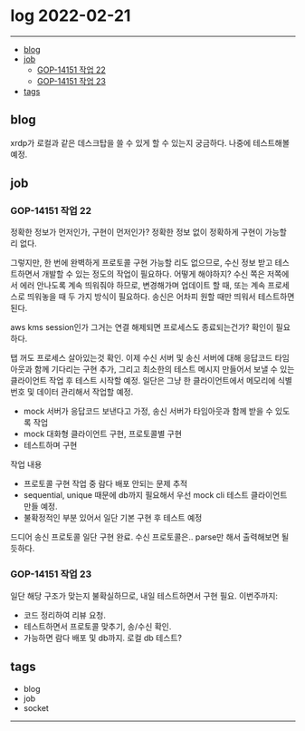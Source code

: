 # log 2022-02-21

--------------------------

- [blog](#blog)
- [job](#job)
  - [GOP-14151 작업 22](#gop-14151-작업-22)
  - [GOP-14151 작업 23](#gop-14151-작업-23)
- [tags](#tags)

## blog

xrdp가 로컬과 같은 데스크탑을 쓸 수 있게 할 수 있는지 궁금하다.
나중에 테스트해볼 예정.

## job

### GOP-14151 작업 22

정확한 정보가 먼저인가, 구현이 먼저인가?
정확한 정보 없이 정확하게 구현이 가능할 리 없다.

그렇지만, 한 번에 완벽하게 프로토콜 구현 가능할 리도 없으므로, 수신 정보 받고 테스트하면서 개발할 수 있는 정도의 작업이 필요하다.
어떻게 해야하지?
수신 쪽은 저쪽에서 에러 안나도록 계속 띄워줘야 하므로, 변경해가며 업데이트 할 때, 또는 계속 프로세스로 띄워놓을 때 두 가지 방식이 필요하다.
송신은 어차피 원할 때만 띄워서 테스트하면 된다.

aws kms session인가 그거는 연결 해제되면 프로세스도 종료되는건가? 확인이 필요하다.

탭 꺼도 프로세스 살아있는것 확인. 이제 수신 서버 및 송신 서버에 대해 응답코드 타임아웃과 함께 기다리는 구현 추가,
그리고 최소한의 테스트 메시지 만들어서 보낼 수 있는 클라이언트 작업 후 테스트 시작할 예정.
일단은 그냥 한 클라이언트에서 메모리에 식별번호 및 데이터 관리해서 작업할 예정.

- mock 서버가 응답코드 보낸다고 가정, 송신 서버가 타임아웃과 함께 받을 수 있도록 작업
- mock 대화형 클라이언트 구현, 프로토콜별 구현
- 테스트하며 구현

작업 내용
- 프로토콜 구현 작업 중 람다 배포 안되는 문제 추적 
- sequential, unique 때문에 db까지 필요해서 우선 mock cli 테스트 클라이언트 만들 예정.
- 불확정적인 부분 있어서 일단 기본 구현 후 테스트 예정

드디어 송신 프로토콜 일단 구현 완료.
수신 프로토콜은.. parse만 해서 출력해보면 될 듯하다.

### GOP-14151 작업 23

일단 해당 구조가 맞는지 불확실하므로, 내일 테스트하면서 구현 필요.
이번주까지:
- 코드 정리하여 리뷰 요청.
- 테스트하면서 프로토콜 맞추기, 송/수신 확인.
- 가능하면 람다 배포 및 db까지. 로컬 db 테스트?


## tags
- blog
- job
- socket

--------------------------
